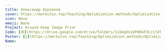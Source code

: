 ```yaml
---
title: Александр Борзилов
cover: https://merkulov.top/Teaching/Optimization_methods/Optimization_methods____/Лучшие_проекты_по_оптимизации_2018/Александр_Борзилов/borzilov.jpeg
icon: None
emoji: None
Project: Around Deep Image Prior
Code: [🕸](https://drive.google.com/drive/folders/1sk6qVo1UPAKkF3Lc1t4TcSRG-SYLrzeA?usp=sharing)
Poster: [📎](https://merkulov.top/Teaching/Optimization_methods/Optimization_methods____/Лучшие_проекты_по_оптимизации_2018/Александр_Борзилов/borzilov_poster.pdf)
Name: 
---
```


